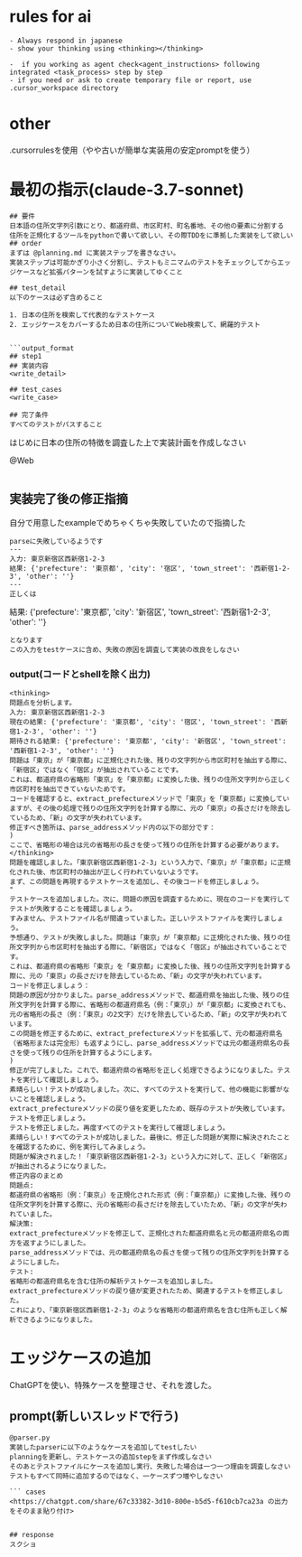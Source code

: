 # rules for ai
```
- Always respond in japanese
- show your thinking using <thinking></thinking>

-  if you working as agent check<agent_instructions> following integrated <task_process> step by step
- if you need or ask to create temporary file or report, use .cursor_workspace directory
```
# other
.cursorrulesを使用（やや古いが簡単な実装用の安定promptを使う）

# 最初の指示(claude-3.7-sonnet)
```
## 要件
日本語の住所文字列引数にとり、都道府県、市区町村、町名番地、その他の要素に分割する
住所を正規化するツールをpythonで書いて欲しい、その際TDDをに準拠した実装をして欲しい
## order
まずは @planning.md に実装ステップを書きなさい。
実装ステップは可能かぎり小さく分割し、テストもミニマムのテストをチェックしてからエッジケースなど拡張パターンを試すように実装してゆくこと

## test_detail
以下のケースは必ず含めること

1. 日本の住所を検索して代表的なテストケース
2. エッジケースをカバーするため日本の住所についてWeb検索して、網羅的テスト


```output_format
## step1
## 実装内容
<write_detail>

## test_cases
<write_case>

## 完了条件
すべてのテストがパスすること
```

はじめに日本の住所の特徴を調査した上で実装計画を作成しなさい




@Web 
```
```



## 実装完了後の修正指摘
自分で用意したexampleでめちゃくちゃ失敗していたので指摘した
```
parseに失敗しているようです
---
入力: 東京新宿区西新宿1-2-3
結果: {'prefecture': '東京都', 'city': '宿区', 'town_street': '西新宿1-2-3', 'other': ''}
---
正しくは
```
結果: {'prefecture': '東京都', 'city': '新宿区', 'town_street': '西新宿1-2-3', 'other': ''}
```
となります
この入力をtestケースに含め、失敗の原因を調査して実装の改良をしなさい
```
### output(コードとshellを除く出力)
```
<thinking>
問題点を分析します。
入力: 東京新宿区西新宿1-2-3
現在の結果: {'prefecture': '東京都', 'city': '宿区', 'town_street': '西新宿1-2-3', 'other': ''}
期待される結果: {'prefecture': '東京都', 'city': '新宿区', 'town_street': '西新宿1-2-3', 'other': ''}
問題は「東京」が「東京都」に正規化された後、残りの文字列から市区町村を抽出する際に、「新宿区」ではなく「宿区」が抽出されていることです。
これは、都道府県の省略形「東京」を「東京都」に変換した後、残りの住所文字列から正しく市区町村を抽出できていないためです。
コードを確認すると、extract_prefectureメソッドで「東京」を「東京都」に変換していますが、その後の処理で残りの住所文字列を計算する際に、元の「東京」の長さだけを除去しているため、「新」の文字が失われています。
修正すべき箇所は、parse_addressメソッド内の以下の部分です：
)
ここで、省略形の場合は元の省略形の長さを使って残りの住所を計算する必要があります。
</thinking>
問題を確認しました。「東京新宿区西新宿1-2-3」という入力で、「東京」が「東京都」に正規化された後、市区町村の抽出が正しく行われていないようです。
まず、この問題を再現するテストケースを追加し、その後コードを修正しましょう。
"
テストケースを追加しました。次に、問題の原因を調査するために、現在のコードを実行してテストが失敗することを確認しましょう。
すみません、テストファイル名が間違っていました。正しいテストファイルを実行しましょう。
予想通り、テストが失敗しました。問題は「東京」が「東京都」に正規化された後、残りの住所文字列から市区町村を抽出する際に、「新宿区」ではなく「宿区」が抽出されていることです。
これは、都道府県の省略形「東京」を「東京都」に変換した後、残りの住所文字列を計算する際に、元の「東京」の長さだけを除去しているため、「新」の文字が失われています。
コードを修正しましょう：
問題の原因が分かりました。parse_addressメソッドで、都道府県を抽出した後、残りの住所文字列を計算する際に、省略形の都道府県名（例：「東京」）が「東京都」に変換されても、元の省略形の長さ（例：「東京」の2文字）だけを除去しているため、「新」の文字が失われています。
この問題を修正するために、extract_prefectureメソッドを拡張して、元の都道府県名（省略形または完全形）も返すようにし、parse_addressメソッドでは元の都道府県名の長さを使って残りの住所を計算するようにします。
)
修正が完了しました。これで、都道府県の省略形を正しく処理できるようになりました。テストを実行して確認しましょう。
素晴らしい！テストが成功しました。次に、すべてのテストを実行して、他の機能に影響がないことを確認しましょう。
extract_prefectureメソッドの戻り値を変更したため、既存のテストが失敗しています。テストを修正しましょう。
テストを修正しました。再度すべてのテストを実行して確認しましょう。
素晴らしい！すべてのテストが成功しました。最後に、修正した問題が実際に解決されたことを確認するために、例を実行してみましょう。
問題が解決されました！「東京新宿区西新宿1-2-3」という入力に対して、正しく「新宿区」が抽出されるようになりました。
修正内容のまとめ
問題点:
都道府県の省略形（例：「東京」）を正規化された形式（例：「東京都」）に変換した後、残りの住所文字列を計算する際に、元の省略形の長さだけを除去していたため、「新」の文字が失われていました。
解決策:
extract_prefectureメソッドを修正して、正規化された都道府県名と元の都道府県名の両方を返すようにしました。
parse_addressメソッドでは、元の都道府県名の長さを使って残りの住所文字列を計算するようにしました。
テスト:
省略形の都道府県名を含む住所の解析テストケースを追加しました。
extract_prefectureメソッドの戻り値が変更されたため、関連するテストを修正しました。
これにより、「東京新宿区西新宿1-2-3」のような省略形の都道府県名を含む住所も正しく解析できるようになりました。
```


# エッジケースの追加
ChatGPTを使い、特殊ケースを整理させ、それを渡した。


## prompt(新しいスレッドで行う)
```
@parser.py 
実装したparserに以下のようなケースを追加してtestしたい
planningを更新し、テストケースの追加stepをまず作成しなさい
そのあとテストファイルにケースを追加し実行、失敗した場合は一つ一つ理由を調査しなさい
テストもすべて同時に追加するのではなく、一ケースずつ増やしなさい

``` cases
<https://chatgpt.com/share/67c33382-3d10-800e-b5d5-f610cb7ca23a の出力をそのまま貼り付け>
```
```

## response
スクショ
